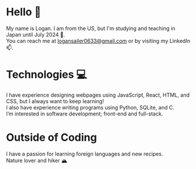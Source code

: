 # Hello 👋
My name is Logan. I am from the US, but I'm studying and teaching in Japan until July 2024 🗾.\
You can reach me at logansailer0633@gmail.com or by visiting my LinkedIn 📫.

# Technologies 💻
I have experience designing webpages using JavaScript, React, HTML, and CSS, but I always want to keep learning!\
I also have experience writing programs using Python, SQLite, and C.\
I’m interested in software development; front-end and full-stack.

# Outside of Coding
I have a passion for learning foreign languages and new recipes.\
Nature lover and hiker 🏔️
<!---
logansailer/logansailer is a ✨ special ✨ repository because its `README.md` (this file) appears on your GitHub profile.
You can click the Preview link to take a look at your changes.
--->
